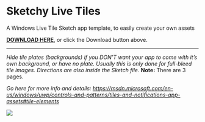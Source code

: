 # Sketchy Live Tiles
A Windows Live Tile Sketch app template, to easily create your own assets

[**DOWNLOAD HERE**](https://github.com/jaminroe/sketchy-live-tiles/raw/master/Windows%20Tile%20Icon%20Template.sketch), or click the Download button above.

---
*Hide tile plates (backgrounds) if you DON’T want your app to come with it’s own background, or have no plate. Usually this is only done for full-bleed tile images. Directions are also inside the Sketch file.* **Note:** There are 3 pages.

*Go here for more info and details: https://msdn.microsoft.com/en-us/windows/uwp/controls-and-patterns/tiles-and-notifications-app-assets#tile-elements*

![](https://github.com/jaminroe/sketchy-live-tiles/blob/master/readme-images/Windows%20Live%20Tile%20Sketch%20Template.gif)
